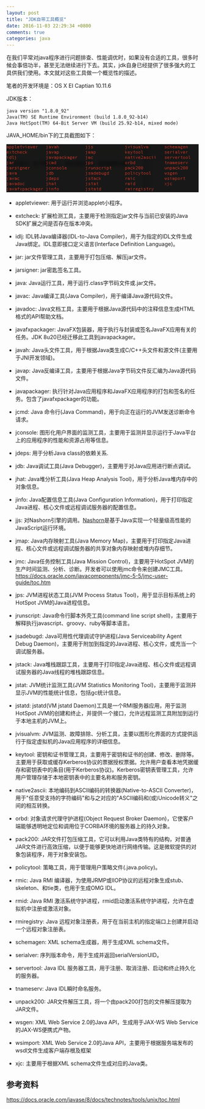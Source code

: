 ```yaml
---
layout: post
title: "JDK自带工具概览"
date: 2016-11-03 22:29:34 +0800
comments: true
categories: java
---
```


在我们平常对java程序进行问题排查、性能调优时，如果没有合适的工具，很多时候会事倍功半，甚至无法继续进行下去。其实，jdk自身已经提供了很多强大的工具供我们使用。本文就对这些工具做一个概览性的描述。

笔者的开发环境是：OS X EI Captian 10.11.6

JDK版本：

	java version "1.8.0_92"
	Java(TM) SE Runtime Environment (build 1.8.0_92-b14)
	Java HotSpot(TM) 64-Bit Server VM (build 25.92-b14, mixed mode)
	
JAVA_HOME/bin下的工具截图如下：

![](/images/blog_images/jdk-tools.png)

<!--more-->

- appletviewer: 用于运行并浏览applet小程序。

- extcheck: 扩展检测工具，主要用于检测指定jar文件与当前已安装的Java SDK扩展之间是否存在版本冲突。

- idlj: IDL转Java编译器(IDL-to-Java Compiler)，用于为指定的IDL文件生成Java绑定。IDL意即接口定义语言(Interface Definition Language)。

- jar: jar文件管理工具，主要用于打包压缩、解压jar文件。

- jarsigner: jar密匙签名工具。

- java: Java运行工具，用于运行.class字节码文件或.jar文件。

- javac: Java编译工具(Java Compiler)，用于编译Java源代码文件。

- javadoc: Java文档工具，主要用于根据Java源代码中的注释信息生成HTML格式的API帮助文档。

- javafxpackager: JavaFX包装器，用于执行与封装或签名JavaFX应用有关的任务。JDK 8u20已经迁移此工具到javapackager。

- javah: Java头文件工具，用于根据Java类生成C/C++头文件和源文件(主要用于JNI开发领域)。

- javap: Java反编译工具，主要用于根据Java字节码文件反汇编为Java源代码文件。

- javapackager: 执行针对Java应用程序和JavaFX应用程序的打包和签名的任务。包含了javafxpackager的功能。

- jcmd: Java 命令行(Java Command)，用于向正在运行的JVM发送诊断命令请求。

- jconsole: 图形化用户界面的监测工具，主要用于监测并显示运行于Java平台上的应用程序的性能和资源占用等信息。

- jdeps: 用于分析Java class的依赖关系.

- jdb: Java调试工具(Java Debugger)，主要用于对Java应用进行断点调试。

- jhat: Java堆分析工具(Java Heap Analysis Tool)，用于分析Java堆内存中的对象信息。

- jinfo: Java配置信息工具(Java Configuration Information)，用于打印指定Java进程、核心文件或远程调试服务器的配置信息。

- jjs: 对Nashorn引擎的调用。[Nashorn](http://www.infoq.com/cn/articles/nashorn)是基于Java实现一个轻量级高性能的JavaScript运行环境。

- jmap: Java内存映射工具(Java Memory Map)，主要用于打印指定Java进程、核心文件或远程调试服务器的共享对象内存映射或堆内存细节。

- jmc: Java任务控制工具(Java Mission Control)，主要用于HotSpot JVM的生产时间监测、分析、诊断。开发者可以使用jmc命令来创建JMC工具。 <https://docs.oracle.com/javacomponents/jmc-5-5/jmc-user-guide/toc.htm>

- jps: JVM进程状态工具(JVM Process Status Tool)，用于显示目标系统上的HotSpot JVM的Java进程信息。

- jrunscript: Java命令行脚本外壳工具(command line script shell)，主要用于解释执行javascript、groovy、ruby等脚本语言。

- jsadebugd: Java可用性代理调试守护进程(Java Serviceability Agent Debug Daemon)，主要用于附加到指定的Java进程、核心文件，或充当一个调试服务器。

- jstack: Java堆栈跟踪工具，主要用于打印指定Java进程、核心文件或远程调试服务器的Java线程的堆栈跟踪信息。

- jstat: JVM统计监测工具(JVM Statistics Monitoring Tool)，主要用于监测并显示JVM的性能统计信息，包括gc统计信息。

- jstatd: jstatd(VM jstatd Daemon)工具是一个RMI服务器应用，用于监测HotSpot JVM的创建和终止，并提供一个接口，允许远程监测工具附加到运行于本地主机的JVM上。

- jvisualvm: JVM监测、故障排除、分析工具，主要以图形化界面的方式提供运行于指定虚拟机的Java应用程序的详细信息。

- keytool: 密钥和证书管理工具，主要用于密钥和证书的创建、修改、删除等。主要用于获取或缓存Kerberos协议的票据授权票据。允许用户查看本地凭据缓存和密钥表中的条目(用于Kerberos协议)。Kerberos密钥表管理工具，允许用户管理存储于本地密钥表中的主要名称和服务密钥。

- native2ascii: 本地编码到ASCII编码的转换器(Native-to-ASCII Converter)，用于"任意受支持的字符编码"和与之对应的"ASCII编码和(或)Unicode转义"之间的相互转换。

- orbd: 对象请求代理守护进程(Object Request Broker Daemon)，它使客户端能够透明地定位和调用位于CORBA环境的服务器上的持久对象。

- pack200: JAR文件打包压缩工具，它可以利用Java类特有的结构，对普通JAR文件进行高效压缩，以便于能够更快地进行网络传输。这是微软提供的对象包装程序，用于对象安装包。

- policytool: 策略工具，用于管理用户策略文件(.java.policy)。

- rmic: Java RMI 编译器，为使用JRMP或IIOP协议的远程对象生成stub、skeleton、和tie类，也用于生成OMG IDL。

- rmid: Java RMI 激活系统守护进程，rmid启动激活系统守护进程，允许在虚拟机中注册或激活对象。

- rmiregistry: Java 远程对象注册表，用于在当前主机的指定端口上创建并启动一个远程对象注册表。

- schemagen: XML schema生成器，用于生成XML schema文件。

- serialver: 序列版本命令，用于生成并返回serialVersionUID。

- servertool: Java IDL 服务器工具，用于注册、取消注册、启动和终止持久化的服务器。

- tnameserv: Java IDL瞬时命名服务。

- unpack200: JAR文件解压工具，将一个由pack200打包的文件解压提取为JAR文件。

- wsgen: XML Web Service 2.0的Java API，生成用于JAX-WS Web Service的JAX-WS便携式产物。

- wsimport: XML Web Service 2.0的Java API，主要用于根据服务端发布的wsdl文件生成客户端存根及框架

- xjc: 主要用于根据XML schema文件生成对应的Java类。


## 参考资料

<https://docs.oracle.com/javase/8/docs/technotes/tools/unix/toc.html>